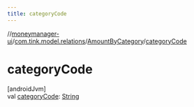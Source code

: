 ```yaml
---
title: categoryCode
---
```

//[moneymanager-ui](../../../index.html)/[com.tink.model.relations](../index.html)/[AmountByCategory](index.html)/[categoryCode](category-code.html)



# categoryCode



[androidJvm]\
val [categoryCode](category-code.html): [String](https://kotlinlang.org/api/latest/jvm/stdlib/kotlin/-string/index.html)




